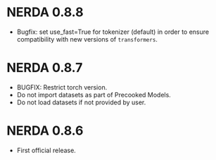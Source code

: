 # NERDA 0.8.8

* Bugfix: set use_fast=True for tokenizer (default) in order to ensure compatibility with new versions of `transformers`.

# NERDA 0.8.7

* BUGFIX: Restrict torch version.
* Do not import datasets as part of Precooked Models.
* Do not load datasets if not provided by user.

# NERDA 0.8.6

* First official release.